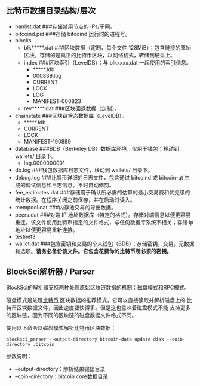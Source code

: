 ## 比特币数据目录结构/层次

- banlist.dat         ###存储禁用节点的 IPs/子网。
- bitcoind.pid          ###存储 bitcoind 运行时的进程号。
- blocks  
  - blk*****.dat           ###区块数据（定制，每个文件 128MiB）；包含链接的原始区块。存储的是真正的比特币区块，以网络格式，转储到硬盘上。
  - index            ###区块索引（LevelDB）；与 blkxxxx.dat 一起使用的索引信息。
    - *****.ldb
    - 000839.log
    - CURRENT
    - LOCK
    - LOG
    - MANIFEST-000823
  - rev*****.dat         ###区块回退数据（定制）。
- chainstate            ###区块链状态数据库（LevelDB）。
  - *****.ldb
  - CURRENT
  - LOCK
  - MANIFEST-190889
- database          ###BDB（Berkeley DB）数据库环境，仅用于钱包；移动到 wallets/ 目录下。
  - log.0000000001
- db.log        ###钱包数据库日志文件，移动到 wallets/ 目录下。
- debug.log        ###比特币详细的日志文件，包含通过 bitcoind 或 bitcoin-qt 生成的调试信息和日志信息。不时自动修剪。
- fee_estimates.dat        ###存储用于确认所必需的估算的最小交易费和优先级的统计数据。在程序关闭之前保存，并在启动时读入。
- mempool.dat       ###内存池交易的导出数据。
- peers.dat       ###对端 IP 地址数据库（特定的格式）。存储对端信息以便更容易重连。该文件使用比特币指定的文件格式，与任何数据库系统不相关；存储 ip 地址以便更容易重新连接。
- testnet3  
- wallet.dat       ###包含密钥和交易的个人钱包（BDB）；存储密钥，交易，元数据和选项。**请务必备份该文件。它包含花费你的比特币所必须的密钥。**

## BlockSci解析器 / Parser

BlockSci的解析器支持两种处理原始区块链数据的机制：磁盘模式和RPC模式。

磁盘模式是处理[比特币](http://xc.hubwiz.com/course/5bb35c90c02e6b6a59171df0?affid=blog7878) 区块数据的推荐模式，它可以直接读取并解析磁盘上的 比特币区块数据文件，因此速度要快得多。但是这也意味着磁盘模式不能 支持更多的区块链，因为不同的区块链的磁盘数据文件格式不同。

使用以下命令以磁盘模式解析比特币区块数据：

```
blocksci_parser --output-directory bitcoin-data update disk --coin-directory .bitcoin
```

参数说明：

- –output-directory：解析结果输出目录
- –coin-directory：bitcoin core数据目录